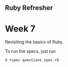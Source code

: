 ## Ruby Refresher
# Week 7

Revisiting the basics of Ruby. 

To run the specs, just run

~~~
$ rspec questions_spec.rb
~~~


